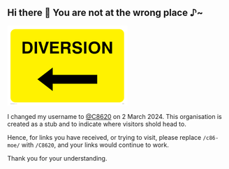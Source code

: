## Hi there 👋 You are not at the wrong place ♪~

[![←DIVERSION](https://raw.githubusercontent.com/c86-moe/.github/main/Diversion.png)](https://github.com/C8620)

I changed my username to [@C8620](https://github.com/C8620) on 2 March 2024. This organisation is created as a stub and to indicate where visitors shold head to.

Hence, for links you have received, or trying to visit, please replace `/c86-moe/` with `/C8620`, and your links would continue to work.

Thank you for your understanding.
